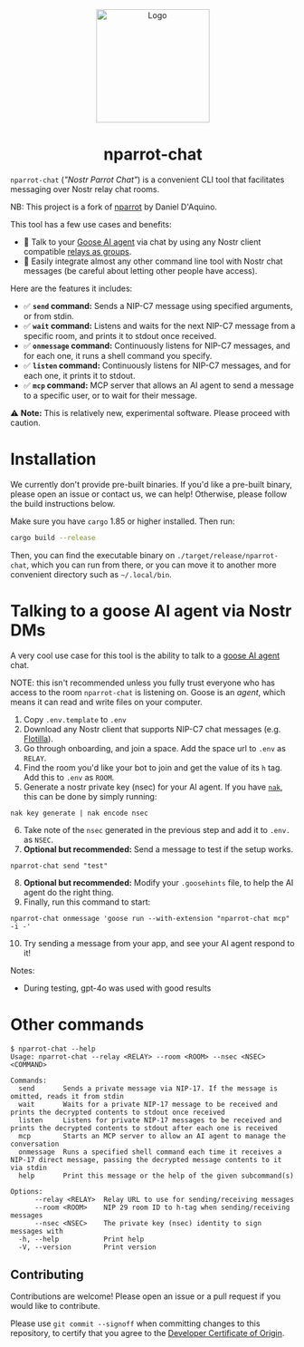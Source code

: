 <div align="center">
  <img src="media/nparrot.png" alt="Logo" width="200" />
  <h1>nparrot-chat</h1>
</div>

`nparrot-chat` (_"Nostr Parrot Chat"_) is a convenient CLI tool that facilitates messaging over Nostr relay chat rooms.

NB: This project is a fork of [nparrot](https://github.com/Leaf-Computer/nparrot) by Daniel D'Aquino.

This tool has a few use cases and benefits:
- 🤖 Talk to your [Goose AI agent](https://block.github.io/goose/) via chat by using any Nostr client compatible [relays as groups](https://habla.news/u/hodlbod@coracle.social/1741286140797).
- 🔗 Easily integrate almost any other command line tool with Nostr chat messages (be careful about letting other people have access).

Here are the features it includes:
- ✅ **`send` command:** Sends a NIP-C7 message using specified arguments, or from stdin.
- ✅ **`wait` command:** Listens and waits for the next NIP-C7 message from a specific room, and prints it to stdout once received.
- ✅ **`onmessage` command:** Continuously listens for NIP-C7 messages, and for each one, it runs a shell command you specify.
- ✅ **`listen` command:** Continuously listens for NIP-C7 messages, and for each one, it prints it to stdout.
- ✅ **`mcp` command:** MCP server that allows an AI agent to send a message to a specific user, or to wait for their message.

⚠️ **Note:** This is relatively new, experimental software. Please proceed with caution.

# Installation

We currently don't provide pre-built binaries. If you'd like a pre-built binary, please open an issue or contact us, we can help! Otherwise, please follow the build instructions below.

Make sure you have `cargo` 1.85 or higher installed. Then run:

```sh
cargo build --release
```

Then, you can find the executable binary on `./target/release/nparrot-chat`, which you can run from there, or you can move it to another more convenient directory such as `~/.local/bin`.

# Talking to a goose AI agent via Nostr DMs

A very cool use case for this tool is the ability to talk to a [goose AI agent](https://block.github.io/goose/) chat.

NOTE: this isn't recommended unless you fully trust everyone who has access to the room `nparrot-chat` is listening on. Goose is an _agent_, which means it can read and write files on your computer.

1. Copy `.env.template` to `.env`
2. Download any Nostr client that supports NIP-C7 chat messages (e.g. [Flotilla](https://flotilla.social)).
3. Go through onboarding, and join a space. Add the space url to `.env` as `RELAY`.
4. Find the room you'd like your bot to join and get the value of its `h` tag. Add this to `.env` as `ROOM`.
5. Generate a nostr private key (nsec) for your AI agent. If you have [`nak`](https://github.com/fiatjaf/nak), this can be done by simply running:
```
nak key generate | nak encode nsec
```
6. Take note of the `nsec` generated in the previous step and add it to `.env.` as `NSEC`.
7. **Optional but recommended:** Send a message to test if the setup works.
```
nparrot-chat send "test"
```
8. **Optional but recommended:** Modify your `.goosehints` file, to help the AI agent do the right thing.
9. Finally, run this command to start:
```
nparrot-chat onmessage 'goose run --with-extension "nparrot-chat mcp" -i -'
```
10. Try sending a message from your app, and see your AI agent respond to it!

Notes:
- During testing, gpt-4o was used with good results

# Other commands

```
$ nparrot-chat --help
Usage: nparrot-chat --relay <RELAY> --room <ROOM> --nsec <NSEC> <COMMAND>

Commands:
  send       Sends a private message via NIP-17. If the message is omitted, reads it from stdin
  wait       Waits for a private NIP-17 message to be received and prints the decrypted contents to stdout once received
  listen     Listens for private NIP-17 messages to be received and prints the decrypted contents to stdout after each one is received
  mcp        Starts an MCP server to allow an AI agent to manage the conversation
  onmessage  Runs a specified shell command each time it receives a NIP-17 direct message, passing the decrypted message contents to it via stdin
  help       Print this message or the help of the given subcommand(s)

Options:
      --relay <RELAY>  Relay URL to use for sending/receiving messages
      --room <ROOM>    NIP 29 room ID to h-tag when sending/receiving messages
      --nsec <NSEC>    The private key (nsec) identity to sign messages with
  -h, --help           Print help
  -V, --version        Print version
```

## Contributing

Contributions are welcome! Please open an issue or a pull request if you would like to contribute.

Please use `git commit --signoff` when committing changes to this repository, to certify that you agree to the [Developer Certificate of Origin](DCO.txt).
